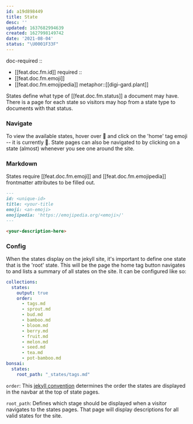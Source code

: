 ```yaml
---
id: a19d898449
title: State
desc: ''
updated: 1637682994639
created: 1627998149742
date: '2021-08-04'
status: "\U0001F33F"
---
```


doc-required ::
- [[feat.doc.fm.id]]
required ::
- [[feat.doc.fm.emoji]]
- [[feat.doc.fm.emojipedia]]
metaphor::[[digi-gard.plant]]


States define what type of [[feat.doc.fm.status]] a document may have. There is a page for each state so visitors may hop from a state type to documents with that status. 

### Navigate

To view the available states, hover over 🧭 and click on the 'home' tag emoji -- it is currently 🔖. State pages can also be navigated to by clicking on a state (almost) whenever you see one around the site.

### Markdown

States require [[feat.doc.fm.emoji]] and [[feat.doc.fm.emojipedia]] frontmatter attributes to be filled out.

```markdown
---
id: <unique-id>
title: <your-title
emoji: <an-emoji>
emojipedia: 'https://emojipedia.org/<emoji>/'
---

<your-description-here>
```

### Config

When the states display on the jekyll site, it's important to define one state that is the 'root' state. This will be the page the home tag button navigates to and lists a summary of all states on the site. It can be configured like so:

```yaml
collections:
  states:
    output: true
    order:
      - tags.md
      - sprout.md
      - bud.md
      - bamboo.md
      - bloom.md
      - berry.md
      - fruit.md
      - melon.md
      - seed.md
      - tea.md
      - pot-bamboo.md
bonsai:
  states:
    root_path: "_states/tags.md"
```

`order`: This [jekyll convention](https://jekyllrb.com/docs/collections/#manually-ordering-documents) determines the order the states are displayed in the navbar at the top of state pages.

`root_path`: Defines which stage should be displayed when a visitor navigates to the states pages. That page will display descriptions for all valid states for the site.
